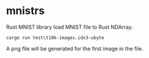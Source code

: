# mnistrs
Rust MNIST library load MNIST file to Rust NDArray.

```
cargo run test\t10k-images.idx3-ubyte
```
A png file will be generated for the first image in the file.


